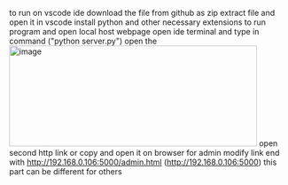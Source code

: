 to run on vscode ide 
download the file from github as zip 
extract file and open it in vscode 
install python and other necessary extensions
to run program and open local host webpage 
open ide terminal and type in command ("python server.py")
open the <img width="447" height="182" alt="image" src="https://github.com/user-attachments/assets/59e2a5df-a0a9-4944-afc0-72d6734d5a43" />
open second http link
or copy and open it on browser 
for admin modify link end with http://192.168.0.106:5000/admin.html (http://192.168.0.106:5000) this part can be different for others
